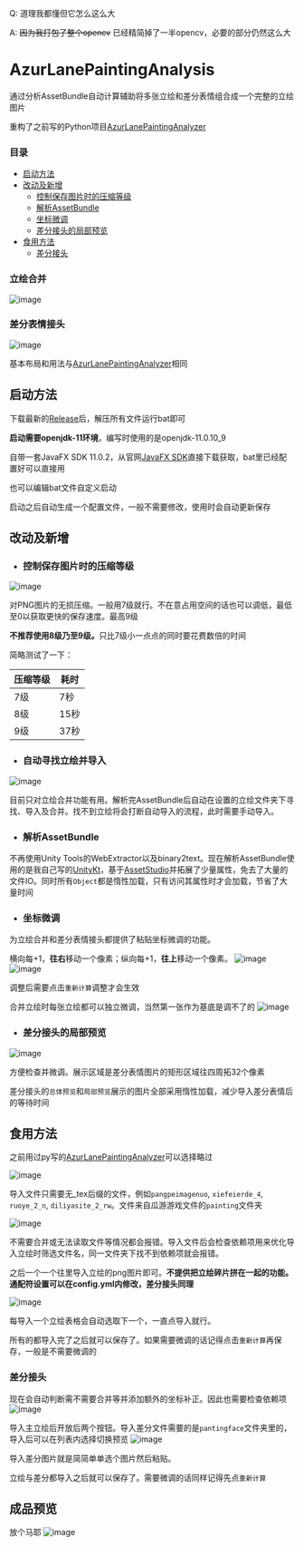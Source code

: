 Q: 道理我都懂但它怎么这么大

A: <s>因为我打包了整个opencv</s> 已经精简掉了一半opencv，必要的部分仍然这么大

# AzurLanePaintingAnalysis
通过分析AssetBundle自动计算辅助将多张立绘和差分表情组合成一个完整的立绘图片

重构了之前写的Python项目[AzurLanePaintingAnalyzer](https://github.com/Deficuet/AzurLanePaintingAnalyzer)

### 目录

- [启动方法](#启动方法)
- [改动及新增](#改动及新增)
  - [控制保存图片时的压缩等级](#控制保存图片时的压缩等级)
  - [解析AssetBundle](#%E8%A7%A3%E6%9E%90assetbundle)
  - [坐标微调](#坐标微调)
  - [差分接头的局部预览](#差分接头的局部预览)
- [食用方法](#食用方法)
  - [差分接头](#差分接头)

### 立绘合并
![image](https://user-images.githubusercontent.com/36525579/209576501-2a6e3e92-f6a1-48ad-af20-bef230ccb2a8.png)

### 差分表情接头
![image](https://user-images.githubusercontent.com/36525579/209576514-26750ed6-a719-4996-8a84-0a2b8c582f79.png)


基本布局和用法与[AzurLanePaintingAnalyzer](https://github.com/Deficuet/AzurLanePaintingAnalyzer)相同

## 启动方法
下载最新的[Release](https://github.com/Deficuet/AzurLanePaintingAnalysis-Kt/releases)后，解压所有文件运行bat即可

<b>启动需要openjdk-11环境</b>，编写时使用的是openjdk-11.0.10_9

自带一套JavaFX SDK 11.0.2，从官网[JavaFX SDK](https://gluonhq.com/products/javafx/)直接下载获取，bat里已经配置好可以直接用

也可以编辑bat文件自定义启动

启动之后自动生成一个配置文件，一般不需要修改，使用时会自动更新保存

## 改动及新增
- ### 控制保存图片时的压缩等级
![image](https://user-images.githubusercontent.com/36525579/163660015-59cb2b4c-4055-4e13-aa92-2021dc260ac1.png)

对PNG图片的无损压缩。一般用7级就行。不在意占用空间的话也可以调低，最低至0以获取更快的保存速度。最高9级

<b>不推荐使用8级乃至9级。</b>只比7级小一点点的同时要花费数倍的时间

简略测试了一下：

| 压缩等级 | 耗时 |
| ------- | ---- |
|   7级   |  7秒 |
|   8级   | 15秒 |
|   9级   | 37秒 |

- ### 自动寻找立绘并导入
![image](https://user-images.githubusercontent.com/36525579/209576558-75ed5654-b567-4e25-bb6e-9a4e24728063.png)

目前只对立绘合并功能有用。解析完AssetBundle后自动在设置的立绘文件夹下寻找、导入及合并。找不到立绘将会打断自动导入的流程，此时需要手动导入。

- ### 解析AssetBundle
不再使用Unity Tools的WebExtractor以及binary2text。现在解析AssetBundle使用的是我自己写的[UnityKt](https://github.com/Deficuet/UnityKt)，基于[AssetStudio](https://github.com/Perfare/AssetStudio)并拓展了少量属性，免去了大量的文件IO。同时所有`Object`都是惰性加载，只有访问其属性时才会加载，节省了大量时间

- ### 坐标微调
为立绘合并和差分表情接头都提供了粘贴坐标微调的功能。

横向每+1，**往右**移动一个像素；纵向每+1，**往上**移动一个像素。
![image](https://user-images.githubusercontent.com/36525579/163660673-c7406669-f57a-48c5-b6ed-52b0594b20ee.png)
![image](https://user-images.githubusercontent.com/36525579/163660720-69962908-226c-4a16-8479-2af10d8b6591.png)

调整后需要点击`重新计算`调整才会生效

合并立绘时每张立绘都可以独立微调，当然第一张作为基底是调不了的
![image](https://user-images.githubusercontent.com/36525579/163660931-806ca73e-def3-49f7-ac7b-a33a3dc812e8.png)

- ### 差分接头的局部预览
![image](https://user-images.githubusercontent.com/36525579/163661090-7a2d4588-59c8-4389-ad5e-adaa3a380f60.png)

方便检查并微调。展示区域是差分表情图片的矩形区域往四周拓32个像素

差分接头的`总体预览`和`局部预览`展示的图片全部采用惰性加载，减少导入差分表情后的等待时间
## 食用方法
之前用过py写的[AzurLanePaintingAnalyzer](https://github.com/Deficuet/AzurLanePaintingAnalyzer)可以选择略过

![image](https://user-images.githubusercontent.com/36525579/163661419-df0c3f6d-65b4-4827-b1b2-7c646615ace7.png)

导入文件只需要无_tex后缀的文件，例如`pangpeimagenuo`, `xiefeierde_4`, `ruoye_2_n`, `diliyasite_2_rw`。文件来自瓜游游戏文件的`painting`文件夹

![image](https://user-images.githubusercontent.com/36525579/163661590-0e1f4415-749e-411e-81f7-5d7475c9ae0b.png)

不需要合并或无法读取文件等情况都会报错。导入文件后会检查依赖项用来优化导入立绘时筛选文件名，同一文件夹下找不到依赖项就会报错。

之后一个一个往里导入立绘的png图片即可。**不提供把立绘碎片拼在一起的功能。通配符设置可以在config.yml内修改，差分接头同理**

![image](https://user-images.githubusercontent.com/36525579/163661671-dcb12c8d-0c81-4e05-bc00-954dc15997f3.png)

每导入一个立绘表格会自动选取下一个，一直点导入就行。

所有的都导入完了之后就可以保存了。如果需要微调的话记得点击`重新计算`再保存，一般是不需要微调的

### 差分接头
现在会自动判断需不需要合并等并添加额外的坐标补正。因此也需要检查依赖项
![image](https://user-images.githubusercontent.com/36525579/163661853-1588a80e-bf7d-4cab-bbb1-f39030d1e397.png)

导入主立绘后开放后两个按钮。导入差分文件需要的是`pantingface`文件夹里的，导入后可以在列表内选择切换预览
![image](https://user-images.githubusercontent.com/36525579/163662005-23338c17-161b-45ad-8b0a-e70385dc4ef4.png)

导入差分图片就是简简单单选个图片然后粘贴。

立绘与差分都导入之后就可以保存了。需要微调的话同样记得先点`重新计算`

## 成品预览
放个马耶
![image](https://user-images.githubusercontent.com/36525579/163662218-7d870806-943f-4113-9299-bc065b3363d2.png)
